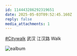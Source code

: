 ```yaml
---
id: 114443286292319651
date: 2025-05-03T09:52:45.160Z
reply: false
media_attachments: 1
---
```


[#Citywalk](https://e5n.cc/tags/Citywalk) 武汉 江汉路 Walk

![ealbum](https://files.e5n.cc/media_attachments/files/114/443/283/689/339/492/original/0d4f1c4681f6491d.jpg)
